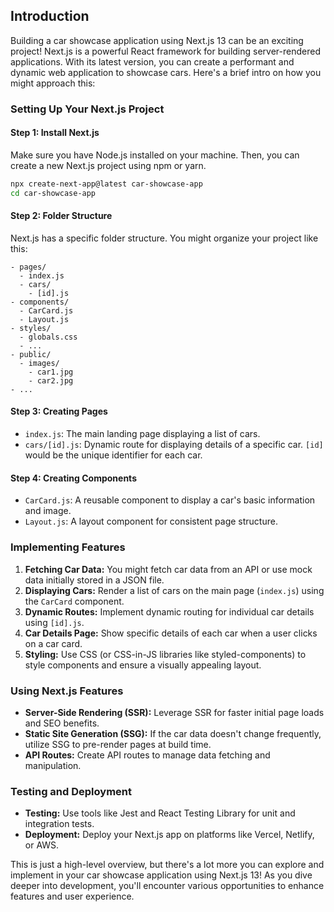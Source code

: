 ## Introduction
Building a car showcase application using Next.js 13 can be an exciting project! Next.js is a powerful React framework for building server-rendered applications. With its latest version, you can create a performant and dynamic web application to showcase cars. Here's a brief intro on how you might approach this:

### Setting Up Your Next.js Project

#### Step 1: Install Next.js
Make sure you have Node.js installed on your machine. Then, you can create a new Next.js project using npm or yarn.

```bash
npx create-next-app@latest car-showcase-app
cd car-showcase-app
```

#### Step 2: Folder Structure
Next.js has a specific folder structure. You might organize your project like this:

```
- pages/
  - index.js
  - cars/
    - [id].js
- components/
  - CarCard.js
  - Layout.js
- styles/
  - globals.css
  - ...
- public/
  - images/
    - car1.jpg
    - car2.jpg
- ...
```

#### Step 3: Creating Pages
- `index.js`: The main landing page displaying a list of cars.
- `cars/[id].js`: Dynamic route for displaying details of a specific car. `[id]` would be the unique identifier for each car.

#### Step 4: Creating Components
- `CarCard.js`: A reusable component to display a car's basic information and image.
- `Layout.js`: A layout component for consistent page structure.

### Implementing Features

1. **Fetching Car Data:** You might fetch car data from an API or use mock data initially stored in a JSON file.
2. **Displaying Cars:** Render a list of cars on the main page (`index.js`) using the `CarCard` component.
3. **Dynamic Routes:** Implement dynamic routing for individual car details using `[id].js`.
4. **Car Details Page:** Show specific details of each car when a user clicks on a car card.
5. **Styling:** Use CSS (or CSS-in-JS libraries like styled-components) to style components and ensure a visually appealing layout.

### Using Next.js Features

- **Server-Side Rendering (SSR):** Leverage SSR for faster initial page loads and SEO benefits.
- **Static Site Generation (SSG):** If the car data doesn't change frequently, utilize SSG to pre-render pages at build time.
- **API Routes:** Create API routes to manage data fetching and manipulation.

### Testing and Deployment

- **Testing:** Use tools like Jest and React Testing Library for unit and integration tests.
- **Deployment:** Deploy your Next.js app on platforms like Vercel, Netlify, or AWS.

This is just a high-level overview, but there's a lot more you can explore and implement in your car showcase application using Next.js 13! As you dive deeper into development, you'll encounter various opportunities to enhance features and user experience.